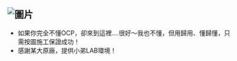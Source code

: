 
![圖片](https://www.redhat.com/rhdc/managed-files/ohc/Logotype_RH_OpenShiftContainerPlatform_wLogo_CMYK_Black.jpg)
---
* 如果你完全不懂OCP，卻來到這裡....很好～我也不懂，但用歸用、懂歸懂，只需按圖施工保證成功！
* 感謝某大原廠，提供小弟LAB環境！
